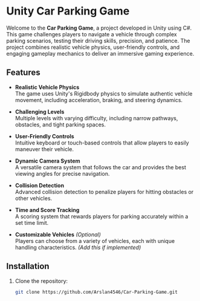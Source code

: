 # Unity Car Parking Game

Welcome to the **Car Parking Game**, a project developed in Unity using C#. This game challenges players to navigate a vehicle through complex parking scenarios, testing their driving skills, precision, and patience. The project combines realistic vehicle physics, user-friendly controls, and engaging gameplay mechanics to deliver an immersive gaming experience.

## Features

- **Realistic Vehicle Physics**  
  The game uses Unity's Rigidbody physics to simulate authentic vehicle movement, including acceleration, braking, and steering dynamics.

- **Challenging Levels**  
  Multiple levels with varying difficulty, including narrow pathways, obstacles, and tight parking spaces.

- **User-Friendly Controls**  
  Intuitive keyboard or touch-based controls that allow players to easily maneuver their vehicle.

- **Dynamic Camera System**  
  A versatile camera system that follows the car and provides the best viewing angles for precise navigation.

- **Collision Detection**  
  Advanced collision detection to penalize players for hitting obstacles or other vehicles.

- **Time and Score Tracking**  
  A scoring system that rewards players for parking accurately within a set time limit.

- **Customizable Vehicles** *(Optional)*  
  Players can choose from a variety of vehicles, each with unique handling characteristics. *(Add this if implemented)*

## Installation

1. Clone the repository:
   ```bash
   git clone https://github.com/Arslan4546/Car-Parking-Game.git
